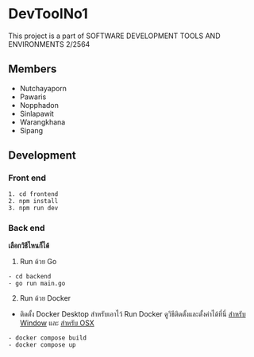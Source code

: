 # DevToolNo1
This project is a part of SOFTWARE DEVELOPMENT TOOLS AND ENVIRONMENTS 2/2564

## Members
- Nutchayaporn
- Pawaris
- Nopphadon
- Sinlapawit
- Warangkhana
- Sipang

## Development

### Front end
```
1. cd frontend
2. npm install
3. npm run dev
```

### Back end
**เลือกวิธีไหนก็ได้**
1. Run ด้วย Go
```
- cd backend
- go run main.go
```

2. Run ด้วย Docker <Br/>
- ติดตั้ง Docker Desktop สำหรับเอาไว้ Run Docker ดูวิธีติดตั้งและตั้งค่าได้ที่นี่ [สำหรับ Window](https://blog.codedsir.com/how-to-install-docker-desktop-on-windows/) และ [สำหรับ OSX](https://medium.com/@thep_p/%E0%B8%95%E0%B8%B4%E0%B8%94%E0%B8%95%E0%B8%B1%E0%B9%89%E0%B8%87-docker-%E0%B8%89%E0%B8%9A%E0%B8%B1%E0%B8%9A%E0%B9%82%E0%B8%AB%E0%B8%A5%E0%B8%94%E0%B8%9B%E0%B8%B1%E0%B9%8A%E0%B8%9B%E0%B9%80%E0%B8%9B%E0%B8%B4%E0%B8%94%E0%B8%9B%E0%B8%B8%E0%B9%8A%E0%B8%9B-8bace185d36b) <Br/>

```
- docker compose build
- docker compose up
```
